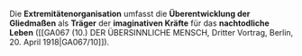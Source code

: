
Die **Extremitätenorganisation** umfasst die **Überentwicklung der Gliedmaßen** als **Träger** der **imaginativen Kräfte** für das **nachtodliche Leben** ([[GA067 (10.) DER ÜBERSINNLICHE MENSCH, Dritter Vortrag, Berlin, 20. April 1918|GA067/10]]).